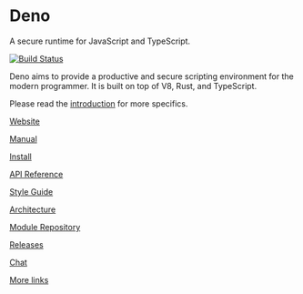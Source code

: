 # Deno

A secure runtime for JavaScript and TypeScript.

[![Build Status](https://github.com/denoland/deno/workflows/ci/badge.svg?branch=master&event=push)](https://github.com/denoland/deno/actions)

Deno aims to provide a productive and secure scripting environment for the
modern programmer. It is built on top of V8, Rust, and TypeScript.

Please read the [introduction](https://deno.land/manual#introduction) for more
specifics.

[Website](https://deno.land/)

[Manual](https://deno.land/manual)

[Install](https://github.com/denoland/deno_install)

[API Reference](https://doc.deno.land)

[Style Guide](https://github.com/denoland/deno/blob/master/docs/contributing/style_guide.md)

[Architecture](https://github.com/mustafapc19/deno/blob/master/docs/contributing/architecture.md)

[Module Repository](https://deno.land/x/)

[Releases](Releases.md)

[Chat](https://discord.gg/deno)

[More links](https://github.com/denolib/awesome-deno)
